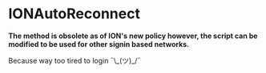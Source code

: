 # IONAutoReconnect

**The method is obsolete as of ION's new policy however, the script can be modified to be used for other signin based networks.**

Because way too tired to login ¯\\\_(ツ)\_/¯
